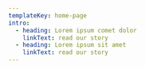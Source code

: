```yaml
---
templateKey: home-page
intro:
  - heading: Lorem ipsum comet dolor
    linkText: read our story
  - heading: Lorem ipsum sit amet
    linkText: read our story
---
```


